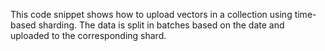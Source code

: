 This code snippet shows how to upload vectors in a collection using time-based sharding. The data is 
split in batches based on the date and uploaded to the corresponding shard. 
